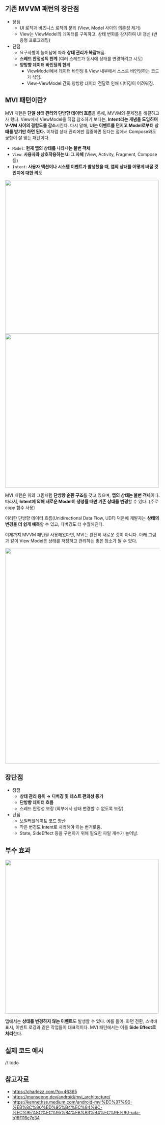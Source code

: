 ## 기존 MVVM 패턴의 장단점

- 장점
    - UI 로직과 비즈니스 로직의 분리 (View, Model 사이의 의존성 제거)
    - View는 ViewModel의 데이터를 구독하고, 상태 변화를 감지하여 UI 갱신 (반응형 프로그래밍)
- 단점
    - 요구사항이 늘어남에 따라 **상태 관리가 복잡**해짐.
    - **스레드 안정성의 한계** (여러 스레드가 동시에 상태를 변경하려고 시도)
    - **양방향 데이터 바인딩의 한계**
        - ViewModel에서 데이터 바인딩 & View 내부에서 스스로 바인딩하는 코드가 섞임.
        - View-ViewModel 간의 양방향 데이터 전달로 인해 디버깅이 어려워짐.

## MVI 패턴이란?

MVI 패턴은 **단일 상태 관리와 단방향 데이터 흐름**을 통해, MVVM의 문제점을 해결하고자 했다. View에서 ViewModel을 직접 참조하기 보다는, **Intent라는 개념을 도입하여 V-VM 사이의 결합도를 감소**시킨다. 다시 말해, **UI는 이벤트를 던지고 Model로부터 상태를 받기만 하면 된다.** 이처럼 상태 관리에만 집중하면 된다는 점에서 Compose와도 궁합이 잘 맞는 패턴이다. 

- `Model`: **현재 앱의 상태를 나타내는 불변 객체**
- `View`: **사용자와 상호작용하는 UI 그 자체** (View, Activity, Fragment, Compose 등)
- `Intent`: **사용자 액션이나 시스템 이벤트가 발생했을 때, 앱의 상태를 어떻게 바꿀 것인지에 대한 의도**

<img width="500" src="https://github.com/user-attachments/assets/e2b133f3-c942-4156-a0bc-8ed020410f08"/> 

<img width="500" src="https://github.com/user-attachments/assets/fd604b1a-80b7-4937-b890-b8df6e7fec74"/> 

MVI 패턴은 위의 그림처럼 **단방향 순환 구조**를 갖고 있으며, **앱의 상태는 불변 객체**이다. 따라서, **Intent에 의해 새로운 Model이 생성될 때만 기존 상태를 변경**할 수 있다. (주로 copy 함수 사용) 

이러한 단방향 데이터 흐름(Unidirectional Data Flow, UDF) 덕분에 개발자는 **상태의 변경을 더 쉽게 예측**할 수 있고, 디버깅도 더 수월해진다. 

이제까지 MVVM 패턴을 사용해왔다면, MVI는 완전히 새로운 것이 아니다. 아래 그림과 같이 View Model은 상태를 저장하고 관리하는 좋은 장소가 될 수 있다. 

<img width="700" src="https://github.com/user-attachments/assets/b0e938dc-c84a-4045-8156-0807c3bfc23f"/> 

## 장단점

- 장점
    - **상태 관리 용이 → 디버깅 및 테스트 편의성 증가**
    - **단방향 데이터 흐름**
    - 스레드 안정성 보장 (외부에서 상태 변경할 수 없도록 보장)
- 단점
    - 보일러플레이트 코드 양산
    - 작은 변경도 Intent로 처리해야 하는 번거로움.
    - State, SideEffect 등을 구현하기 위해 필요한 파일 개수가 늘어남.

## 부수 효과

<img width="500" src="https://github.com/user-attachments/assets/308b474e-2c94-494b-8e64-ed4a2339984d"/>

앱에서는 **상태를 변경하지 않는 이벤트**도 발생할 수 있다. 예를 들어, 화면 전환, 스낵바 표시, 이벤트 로깅과 같은 작업들이 대표적이다. MVI 패턴에서는 이를 **Side Effect로 처리**한다. 

## 실제 코드 예시

// todo 

## 참고자료

- https://charlezz.com/?p=46365
- https://munseong.dev/android/mvi_architecture/
- https://kennethss.medium.com/android-mvi%EC%97%90-%EB%8C%80%ED%95%B4%EC%84%9C-%EC%95%8C%EC%95%84%EB%B3%B4%EC%9E%90-uda-b16f116c7e34

